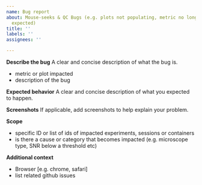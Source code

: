 ```yaml
---
name: Bug report
about: Mouse-seeks & QC Bugs (e.g. plots not populating, metric no longer works as
  expected)
title: ''
labels: ''
assignees: ''

---
```


**Describe the bug**
A clear and concise description of what the bug is. 
 - metric or plot impacted
 - description of the bug

**Expected behavior**
A clear and concise description of what you expected to happen.

**Screenshots**
If applicable, add screenshots to help explain your problem.

**Scope**
 - specific ID or list of ids of impacted experiments, sessions or containers
 - is there a cause or category that becomes impacted (e.g. microscope type, SNR below a threshold etc)


**Additional context**
 - Browser [e.g. chrome, safari]
 - list related github issues
